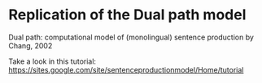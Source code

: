 # Replication of the Dual path model

Dual path: computational model of (monolingual) sentence production by Chang, 2002

Take a look in this tutorial: https://sites.google.com/site/sentenceproductionmodel/Home/tutorial
